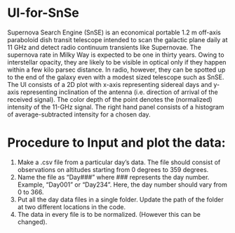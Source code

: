 # UI-for-SnSe
Supernova Search Engine (SnSE) is an economical portable 1.2 m off-axis paraboloid dish transit telescope intended to scan the galactic plane daily at 11 GHz and detect radio continuum transients like Supernovae. The supernova rate in Milky Way is expected to be one in thirty years. Owing to interstellar opacity, they are likely to be visible in optical only if they happen within
a few kilo parsec distance. In radio, however, they can be spotted up to the end of the galaxy even with a modest sized telescope such as SnSE. The UI consists of a 2D plot with x-axis representing sidereal days and y-axis representing inclination of the antenna (i.e. direction of arrival of the received signal). The color depth of the point denotes the (normalized) intensity of the 11-GHz signal. The right hand panel consists of a histogram of average-subtracted intensity for a chosen day.

# Procedure to Input and plot the data:
1) Make a .csv file from a particular day’s data. The file should consist of observations on altitudes
starting from 0 degrees to 359 degrees.
2) Name the file as “Day###” where ### represents the day number. Example, “Day001” or
“Day234”. Here, the day number should vary from 0 to 366.
3) Put all the day data files in a single folder. Update the path of the folder at two different
locations in the code.
4) The data in every file is to be normalized. (However this can be changed).
